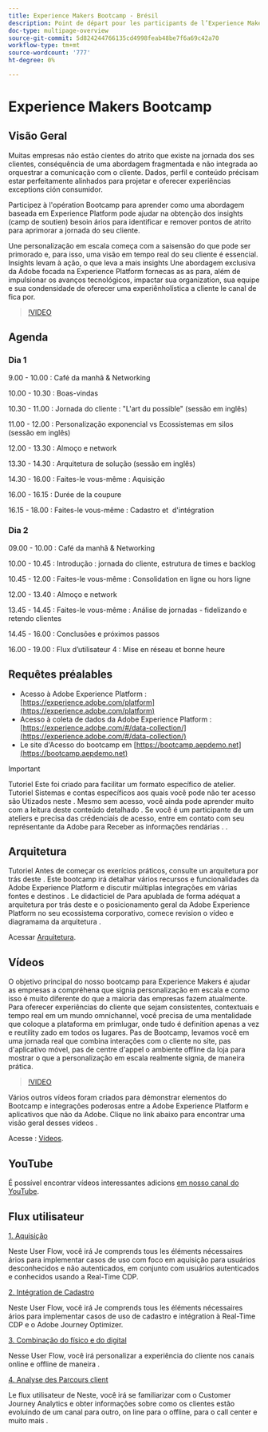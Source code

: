 ```yaml
---
title: Experience Makers Bootcamp - Brésil
description: Point de départ pour les participants de l’Experience Makers Bootcamp
doc-type: multipage-overview
source-git-commit: 5d824244766135cd4998feab48be7f6a69c42a70
workflow-type: tm+mt
source-wordcount: '777'
ht-degree: 0%

---
```


# Experience Makers Bootcamp

## Visão Geral

Muitas empresas não estão cientes do atrito que existe na jornada dos ses clientes, conséquência de uma abordagem fragmentada e não integrada ao orquestrar a comunicação com o cliente. Dados, perfil e conteúdo précisam estar perfeitamente alinhados para projetar e oferecer experiências exceptions ción consumidor.

Participez à l&#39;opération Bootcamp para aprender como uma abordagem baseada em Experience Platform pode ajudar na obtenção dos insights (camp de soutien) besoin ários para identificar e remover pontos de atrito para aprimorar a jornada do seu cliente.

Une personalização em escala começa com a saisensão do que pode ser primorado e, para isso, uma visão em tempo real do seu cliente é essencial. Insights levam à ação, o que leva a mais insights Une abordagem exclusiva da Adobe focada na Experience Platform fornecas as as para, além de impulsionar os avanços tecnológicos, impactar sua organization, sua equipe e sua condensidade de oferecer uma experiênholística a cliente le canal de fica por.

>[!VIDEO](https://video.tv.adobe.com/v/344962?quality=12&enable=on)

## Agenda

### Dia 1

9.00 - 10.00 : Café da manhã &amp; Networking

10.00 - 10.30 : Boas-vindas &#x200B;

10.30 - 11.00 : Jornada do cliente : &quot;L&#39;art du possible&quot; (sessão em inglês) &#x200B;

11.00 - 12.00 : Personalização exponencial vs Ecossistemas em silos (sessão em inglês) &#x200B;

12.00 - 13.30 : Almoço e network &#x200B;

13.30 - 14.30 : Arquitetura de solução (sessão em inglês) &#x200B;

14.30 - 16.00 : Faites-le vous-même : Aquisição &#x200B;

16.00 - 16.15 : Durée de la coupure

16.15 - 18.00 : Faites-le vous-même : Cadastro et &#x200B; d&#39;intégration


### Dia 2

09.00 - 10.00 : Café da manhã &amp; Networking

10.00 - 10.45 : Introdução : jornada do cliente, estrutura de times e backlog

10.45 - 12.00 : Faites-le vous-même : Consolidation en ligne ou hors ligne

12.00 - 13.40 : Almoço e network &#x200B;

13.45 - 14.45 : Faites-le vous-même : Análise de jornadas - fidelizando e retendo clientes

14.45 - 16.00 : Conclusões e próximos passos

16.00 - 19.00 : Flux d’utilisateur 4 : Mise en réseau et bonne heure


## Requêtes préalables

- Acesso à Adobe Experience Platform : [https://experience.adobe.com/platform](https://experience.adobe.com/platform)
- Acesso à coleta de dados da Adobe Experience Platform : [https://experience.adobe.com/#/data-collection/](https://experience.adobe.com/#/data-collection/)
- Le site d&#39;Acesso do bootcamp em [https://bootcamp.aepdemo.net](https://bootcamp.aepdemo.net)

>[!IMPORTANT]
>
>Tutoriel Este foi criado para facilitar um formato específico de atelier. Tutoriel Sistemas e contas específicos aos quais você pode não ter acesso são Utizados neste . Mesmo sem acesso, você ainda pode aprender muito com a leitura deste conteúdo detalhado . Se você é um participante de um ateliers e precisa das crédenciais de acesso, entre em contato com seu représentante da Adobe para Receber as informações rendárias . .

## Arquitetura

Tutoriel Antes de começar os exerícios práticos, consulte un arquitetura por trás deste . Este bootcamp irá detalhar vários recursos e funcionalidades da Adobe Experience Platform e discutir múltiplas integrações em várias fontes e destinos . Le didacticiel de Para apublada de forma adéquat a arquitetura por trás deste e o posicionamento geral da Adobe Experience Platform no seu ecossistema corporativo, comece revision o vídeo e diagramama da arquitetura .

Acessar [Arquitetura](https://experienceleague.adobe.com/docs/platform-learn/comprehensive-technical-tutorial-v22/architecture.html?lang=pt-BR).

## Vídeos

O objetivo principal do nosso bootcamp para Experience Makers é ajudar as empresas a compréhena que signia personalização em escala e como isso é muito diferente do que a maioria das empresas fazem atualmente. Para oferecer experiências do cliente que sejam consistentes, contextuais e tempo real em um mundo omnichannel, você precisa de uma mentalidade que coloque a plataforma em primlugar, onde tudo é definition apenas a vez e reutility zado em todos os lugares. Pas de Bootcamp, levamos você em uma jornada real que combina interações com o cliente no site, pas d&#39;aplicativo móvel, pas de centre d&#39;appel o ambiente offline da loja para mostrar o que a personalização em escala realmente signia, de maneira prática.

>[!VIDEO](https://video.tv.adobe.com/v/345446?quality=12&enable=on)

Vários outros vídeos foram criados para démonstrar elementos do Bootcamp e integrações poderosas entre a Adobe Experience Platform e aplicativos que não da Adobe. Clique no link abaixo para encontrar uma visão geral desses vídeos .

Acesse : [Vídeos](https://experienceleague.adobe.com/docs/platform-learn/comprehensive-technical-tutorial-v22/videos.html?lang=pt-BR).

## YouTube

É possível encontrar vídeos interessantes adicions [em nosso canal do YouTube](https://www.youtube.com/channel/UCUKG2dkZ9pYuZUPebQ21jUw).

## Flux utilisateur

[1. Aquisição](./uc/uc1/uc1.md)

Neste User Flow, você irá Je comprends tous les éléments nécessaires ários para implementar casos de uso com foco em aquisição para usuários desconhecidos e não autenticados, em conjunto com usuários autenticados e conhecidos usando a Real-Time CDP.

[2. Intégration de Cadastro](./uc/uc2/uc2.md)

Neste User Flow, você irá Je comprends tous les éléments nécessaires ários para implementar casos de uso de cadastro e intégration à Real-Time CDP e o Adobe Journey Optimizer.

[3. Combinação do físico e do digital ](./uc/uc3/uc3.md)

Nesse User Flow, você irá personalizar a experiência do cliente nos canais online e offline de maneira .

[4. Analyse des Parcours client](./uc/uc4/uc4.md)

Le flux utilisateur de Neste, você irá se familiarizar com o Customer Journey Analytics e obter informações sobre como os clientes estão evoluindo de um canal para outro, on line para o offline, para o call center e muito mais .
